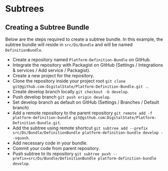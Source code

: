# Subtrees

## Creating a Subtree Bundle

Below are the steps required to create a subtree bundle. In this example, the subtree bundle will reside in `src/Ds/Bundle` and will be named `DefinitionBundle`.

- Create a repository named `Platform-Definition-Bundle` on GitHub.
- Integrate the repository with Packagist on GitHub (Settings / Integrations & services / Add service / Packagist).
- Create a new project for the repository.
- Clone the repository inside your project root `git clone git@github.com:DigitalState/Platform-Definition-Bundle.git .`.
- Create develop branch locally `git checkout -b develop`.
- Push develop branch `git push origin develop`.
- Set develop branch as default on GitHub (Settings / Branches / Default branch)
- Add a remote repository to the parent repository `git remote add -f platform-definition-bundle git@github.com:DigitalState/Platform-Definition-Bundle.git`.
- Add the subtree using remote shortcut `git subtree add --prefix src/Ds/Bundle/DefinitionBundle platform-definition-bundle develop --squash`.
- Add necessary code in your bundle.
- Commit your code from parent repository.
- Push subtree to its repository `git subtree push --prefix=src/Ds/Bundle/DefinitionBundle platform-definition-bundle develop`.
